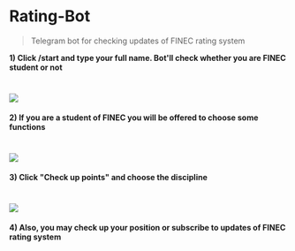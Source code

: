 # Rating-Bot
> Telegram bot for checking updates of FINEC rating system 

__1) Click /start and type your full name. Bot'll check whether you are FINEC student or not__

# ![](https://sun9-52.userapi.com/c858528/v858528951/e1be3/2HnaDGk_LAk.jpg)

__2) If you are a student of FINEC you will be offered to choose some functions__

# ![](https://cdn1.savepice.ru/uploads/2020/2/14/93bd618db17e40b0d35f5dc5fb6e1686-full.png)

__3) Click "Check up points" and choose the discipline__

# ![](https://cdn1.savepice.ru/uploads/2020/2/14/e856b1084c1777c4f55717f88c77cefb-full.png)

__4) Also, you may check up your position or subscribe to updates of FINEC rating system__
